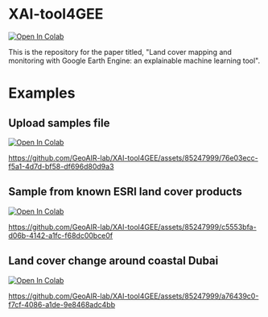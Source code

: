 # XAI-tool4GEE

<a target="_blank" href="https://colab.research.google.com/github/GeoAIR-lab/XAI-tool4GEE/blob/main/ml_landcover_app.ipynb">
  <img src="https://colab.research.google.com/assets/colab-badge.svg" alt="Open In Colab"/>
</a>

This is the repository for the paper titled, "Land cover mapping and monitoring with Google Earth Engine: an explainable machine learning tool".

# Examples


## Upload samples file
<a target="_blank" href="https://colab.research.google.com/github/GeoAIR-lab/XAI-tool4GEE/blob/main/examples/google_sample/example_output_google_samples.ipynb">
  <img src="https://colab.research.google.com/assets/colab-badge.svg" alt="Open In Colab"/>
</a>

https://github.com/GeoAIR-lab/XAI-tool4GEE/assets/85247999/76e03ecc-f5a1-4d7d-bf58-df696d80d9a3


## Sample from known ESRI land cover products
<a target="_blank" href="https://colab.research.google.com/github/GeoAIR-lab/XAI-tool4GEE/blob/main/examples/example_output_sample_esri.ipynb.ipynb">
  <img src="https://colab.research.google.com/assets/colab-badge.svg" alt="Open In Colab"/>
</a>

https://github.com/GeoAIR-lab/XAI-tool4GEE/assets/85247999/c5553bfa-d06b-4142-a1fc-f68dc00bce0f


## Land cover change around coastal Dubai
<a target="_blank" href="https://colab.research.google.com/github/GeoAIR-lab/XAI-tool4GEE/blob/main/examples/Dubai/example_output_Dubai.ipynb.ipynb">
  <img src="https://colab.research.google.com/assets/colab-badge.svg" alt="Open In Colab"/>
</a>

https://github.com/GeoAIR-lab/XAI-tool4GEE/assets/85247999/a76439c0-f7cf-4086-a1de-9e8468adc4bb

